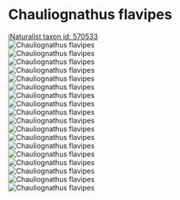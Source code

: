 
Chauliognathus flavipes
=======================
  
[iNaturalist taxon id: 570533](https://www.inaturalist.org/taxa/570533)  
![Chauliognathus flavipes](https://inaturalist-open-data.s3.amazonaws.com/photos/247296753/medium.jpg)  
![Chauliognathus flavipes](https://inaturalist-open-data.s3.amazonaws.com/photos/247296738/medium.jpg)  
![Chauliognathus flavipes](https://inaturalist-open-data.s3.amazonaws.com/photos/247296135/medium.jpg)  
![Chauliognathus flavipes](https://inaturalist-open-data.s3.amazonaws.com/photos/242262377/medium.jpg)  
![Chauliognathus flavipes](https://inaturalist-open-data.s3.amazonaws.com/photos/242262353/medium.jpg)  
![Chauliognathus flavipes](https://inaturalist-open-data.s3.amazonaws.com/photos/242262400/medium.jpg)  
![Chauliognathus flavipes](https://inaturalist-open-data.s3.amazonaws.com/photos/247296753/medium.jpg)  
![Chauliognathus flavipes](https://inaturalist-open-data.s3.amazonaws.com/photos/247296738/medium.jpg)  
![Chauliognathus flavipes](https://inaturalist-open-data.s3.amazonaws.com/photos/247296135/medium.jpg)  
![Chauliognathus flavipes](https://inaturalist-open-data.s3.amazonaws.com/photos/242262377/medium.jpg)  
![Chauliognathus flavipes](https://inaturalist-open-data.s3.amazonaws.com/photos/242262353/medium.jpg)  
![Chauliognathus flavipes](https://inaturalist-open-data.s3.amazonaws.com/photos/242262400/medium.jpg)  
![Chauliognathus flavipes](https://inaturalist-open-data.s3.amazonaws.com/photos/247296753/medium.jpg)  
![Chauliognathus flavipes](https://inaturalist-open-data.s3.amazonaws.com/photos/247296738/medium.jpg)  
![Chauliognathus flavipes](https://inaturalist-open-data.s3.amazonaws.com/photos/247296135/medium.jpg)  
![Chauliognathus flavipes](https://inaturalist-open-data.s3.amazonaws.com/photos/242262377/medium.jpg)  
![Chauliognathus flavipes](https://inaturalist-open-data.s3.amazonaws.com/photos/242262353/medium.jpg)  
![Chauliognathus flavipes](https://inaturalist-open-data.s3.amazonaws.com/photos/242262400/medium.jpg)